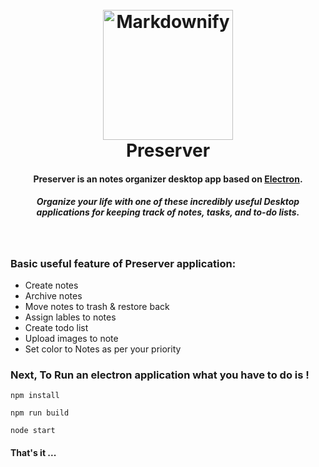 <h1 align="center">
  <br>
  <a href="http://www.hiteshbalar.com/preserver"><img src="https://raw.githubusercontent.com/hsbalar/Preserver/dev/public/logo.png" alt="Markdownify" width="208"></a>
  <br>
  Preserver
  <br>
</h1>

<h4 align="center">Preserver is an notes organizer desktop app based on <a href="http://electron.atom.io" target="_blank">Electron</a>.</h4>
<h5 align="center">Organize your life with one of these incredibly useful Desktop applications for keeping track of notes, tasks, and to-do lists.</h5>

<br>

### Basic useful feature of Preserver application:

 * Create notes
 * Archive notes
 * Move notes to trash & restore back
 * Assign lables to notes
 * Create todo list
 * Upload images to note
 * Set color to Notes as per your priority


### Next, To Run an electron application what you have to do is !

 `npm install`
 
 `npm run build`
 
 `node start`
 
#### That's it ...
 

